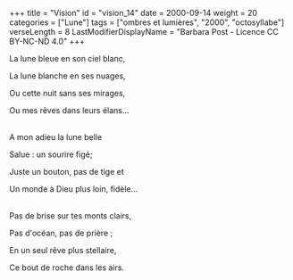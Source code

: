 +++
title = "Vision"
id = "vision_14"
date = 2000-09-14
weight = 20
categories = ["Lune"]
tags = ["ombres et lumières", "2000", "octosyllabe"]
verseLength = 8
LastModifierDisplayName = "Barbara Post - Licence CC BY-NC-ND 4.0"
+++

La lune bleue en son ciel blanc,

La lune blanche en ses nuages,

Ou cette nuit sans ses mirages,

Ou mes rêves dans leurs élans...

 \
A mon adieu la lune belle

Salue : un sourire figé;

Juste un bouton, pas de tige et

Un monde à Dieu plus loin, fidèle...

 \
Pas de brise sur tes monts clairs,

Pas d'océan, pas de prière ;

En un seul rêve plus stellaire,

Ce bout de roche dans les airs.
